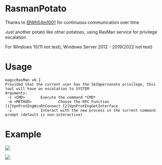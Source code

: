 # RasmanPotato

Thanks to [@Wh04m1001](https://github.com/Wh04m1001) for continuous communication over time

Just another potato like other potatoes, using RasMan service for privilege escalation


For Windows 10(11 not test), Windows Server 2012 - 2019(2022 not test)

# Usage

```
magicRasMan v0.1
Provided that the current user has the SeImpersonate privilege, this tool will have an escalation to SYSTEM
Arguments:
 -c <CMD>       Execute the command *CMD*
 -m <METHOD>            Choose The RPC Function [1]VpnProtEngWinRtConnect [2]VpnProtEngGetInterface
 -i             Interact with the new process in the current command prompt (default is non-interactive)
```

# Example
![](https://md.byr.moe/uploads/upload_073a76f1efed4b3a9757549d7adaa93d.png)


![](https://md.byr.moe/uploads/upload_aee9844814ee2b63a83b33404b86a984.png)
